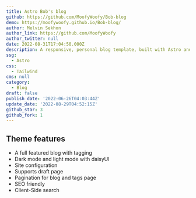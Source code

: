 ```yaml
---
title: Astro Bob's blog
github: https://github.com/MoofyWoofy/Bob-blog
demo: https://moofywoofy.github.io/Bob-blog/
author: Melvin Sekhon
author_link: https://github.com/MoofyWoofy
author_twitter: null
date: 2022-08-31T17:04:50.000Z
description: A responsive, personal blog template, built with Astro and Tailwind CSS.
ssg:
  - Astro
css:
  - Tailwind
cms: null
category:
  - Blog
draft: false
publish_date: '2022-06-26T04:03:44Z'
update_date: '2022-08-29T04:52:15Z'
github_star: 3
github_fork: 1
---
```


## Theme features

- A full featured blog with tagging
- Dark mode and light mode with daisyUI
- Site configuration
- Supports draft page
- Pagination for blog and tags page
- SEO friendly
- Client-Side search
